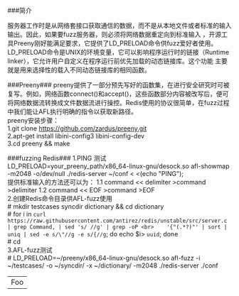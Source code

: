 ###简介
<p>																	   					             			            服务器工作时是从网络套接口获取通信的数据，而不是从本地文件或者标准的输入输出。因此，如果要fuzz服务器，则必须将网络数据重定向到标准输入 ，开源工具Preeny刚好能满足要求，它提供了LD_PRELOAD命令供fuzz爱好者使用。
LD_PRELOAD命令是UNIX的环境变量，它可以影响程序运行时的链接（Runtime linker），它允许用户自定义在程序运行前优先加载的动态链接库。这个功能
主要就是用来选择性的载入不同动态链接库的相同函数。
</p>

###Preeny###
preeny提供了一部分预先写好的函数集，在进行安全研究时可被复写。例如，网络函数connect()和accept()，这些函数部分内容被改写后，便可将网络数据流转换成文件数据流进行操控。Redis使用的协议很简单，在fuzz过程中我们能让AFL执行明确的指令以获取新路径。
<br>preeny安装步骤：
<br>1.git clone https://github.com/zardus/preeny.git
<br>2.apt-get install libini-config3 libini-config-dev
<br>3.cd preeny && make

###fuzzing Redis###
1.PING 测试
<br>LD_PRELOAD=your_preeny_path/x86_64-linux-gnu/desock.so afl-showmap -m2048 -o/dev/null ./redis-server ~/conf < <(echo "PING");
<br>提供标准输入的方法还可以为：
1.1 command << delimiter
    >command
    >delimiter
1.2 command << EOF
    >command
    >EOF
<br>2.创建Redis命令目录供AFL-fuzz使用
<br>    # mkdir testcases syncdir dictionary && cd dictionary
<br>    # for i in `curl https://raw.githubusercontent.com/antirez/redis/unstable/src/server.c | grep Command, | sed 's/ //g' | grep -oP <br>    '{"(.*?)"' | sort | uniq | sed -e s/\"//g -e s/{//g`; do echo $i> `uuid`; done
<br>    # cd
<br>3.AFL-fuzz测试
<br>    # LD_PRELOAD=~/preeny/x86_64-linux-gnu/desock.so afl-fuzz -i ~/testcases/ -o ~/syncdir/ -x ~/dictionary/  -m2048 ./redis-server ./conf

<table>
    <tr>
        <td>Foo</td>
    </tr>
</table>
